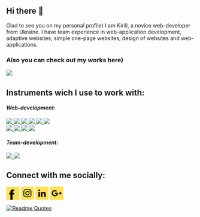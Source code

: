 ## Hi there 👋

Glad to see you on my personal profile) I am Kirill, a novice web-developer from Ukraine. I have team experience in web-application development, adaptive websites, simple one-page websites, design of websites and web-applications.

### Also you can check out my works here)
<a href="https://ulyagram77.github.io" target="blank"><img src="https://img.shields.io/badge/PORTFOLIO-ffe158?style=for-the-badge&logo=U&logoColor=000"/></a>


## Instruments wich I use to work with:


<em><h4 align="left" >Web-development:</h4></em>
<a href="https://developer.mozilla.org/en-US/docs/Web/HTML">
  <img src="https://img.shields.io/badge/HTML-ffe158?style=for-the-badge&logo=html5&logoColor=000"/>
</a>
<a href="https://developer.mozilla.org/en-US/docs/Web/CSS">
  <img src="https://img.shields.io/badge/CSS-ffe158?style=for-the-badge&logo=css3&logoColor=000"/>
</a>
<a href="https://sass-lang.com/">
  <img src="https://img.shields.io/badge/Sass-ffe158?style=for-the-badge&logo=Sass&logoColor=000"/>
</a>
<a href="https://developer.mozilla.org/en-US/docs/Web/JavaScript">
  <img src="https://img.shields.io/badge/JavaScript-ffe158?style=for-the-badge&logo=JavaScript&logoColor=000"/>
</a>
<a href="https://reactjs.org/">
  <img src="https://img.shields.io/badge/React%20JS-ffe158?style=for-the-badge&logo=React&logoColor=000"/>
</a>
<a href="https://redux.js.org/">
  <img src="https://img.shields.io/badge/Redux-ffe158?style=for-the-badge&logo=Redux&logoColor=000"/>
</a><br>
<a href="https://getbootstrap.com/">
  <img src="https://img.shields.io/badge/Bootstrap-ffe158?style=for-the-badge&logo=Bootstrap&logoColor=000"/>
</a>
<a href="https://gulpjs.com/">
  <img src="https://img.shields.io/badge/gulp-ffe158?style=for-the-badge&logo=gulp&logoColor=000"/>
</a>
<a href="https://webpack.js.org/">
  <img src="https://img.shields.io/badge/Webpack-ffe158?style=for-the-badge&logo=Webpack&logoColor=000"/>
</a>
<a href="https://vitejs.dev/">
  <img src="https://img.shields.io/badge/Vite-ffe158?style=for-the-badge&logo=Vite&logoColor=000"/>
</a>

<em><h4 align="left" >Team-development:</h4></em>
<a href="https://git-scm.com/">
  <img src="https://img.shields.io/badge/GIT-ffe158?style=for-the-badge&logo=Git&logoColor=000"/>
</a>
<a href="https://git-scm.com/">
  <img src="https://img.shields.io/badge/GIT-ffe158?style=for-the-badge&logo=ClickUp&logoColor=000"/>
</a>

## Connect with me socially:

<a href="https://www.facebook.com/profile.php?id=100014869834075" target="blank"><img align="center" src="https://github.com/ulyagram77/ulyagram77/blob/master/social-icons/facebook.svg" alt="icon" width="35px"/></a>
<a href="https://www.instagram.com/ulyagram77" target="blank"><img align="center" src="https://github.com/ulyagram77/ulyagram77/blob/master/social-icons/instagram.svg" alt="icon" width="35px"/></a>
<a href="https://www.linkedin.com/in/kirill-ulianov-832a62233?utm_source=share&utm_campaign=share_via&utm_content=profile&utm_medium=ios_app" target="blank"><img align="center" src="https://github.com/ulyagram77/ulyagram77/blob/master/social-icons/linkedin.svg" alt="icon" width="35px"/></a>
<a href="mailto:ulyak.work@gmail.com" target="blank"><img align="center" src="https://github.com/ulyagram77/ulyagram77/blob/master/social-icons/gmail.svg" alt="icon" width="35px"/></a>


[![Readme Quotes](https://quotes-github-readme.vercel.app/api?type=horizontal&theme=dark)](https://github.com/piyushsuthar/github-readme-quotes)





